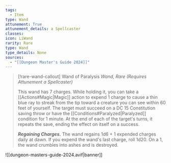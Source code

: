 ```yaml
---
tags:
  - Item
type: Wand
attunement: True
attunement_details: a Spellcaster
classes:
icon: LiWand
rarity: Rare
type: Wand
type_details: None
sources: 
  - "[[Dungeon Master's Guide 2024]]"
---
```

>[!rare-wand-callout] Wand of Paralysis
>_Wand, Rare (Requires Attunement a Spellcaster)_
>
>This wand has 7 charges. While holding it, you can take a [[Actions#Magic\|Magic]] action to expend 1 charge to cause a thin blue ray to streak from the tip toward a creature you can see within 60 feet of yourself. The target must succeed on a DC 15 Constitution saving throw or have the [[Conditions#Paralyzed\|Paralyzed]] condition for 1 minute. At the end of each of the target's turns, it repeats the save, ending the effect on itself on a success.
>
>**_Regaining Charges._** The wand regains 1d6 + 1 expended charges daily at dawn. If you expend the wand's last charge, roll 1d20. On a 1, the wand crumbles into ashes and is destroyed.
>


![[dungeon-masters-guide-2024.avif|banner]]